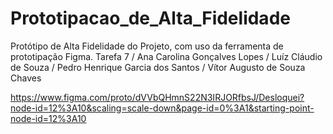 # Prototipacao_de_Alta_Fidelidade
Protótipo de Alta Fidelidade do Projeto, com uso da ferramenta de prototipação Figma.
Tarefa 7 / Ana Carolina Gonçalves Lopes / Luíz Cláudio de Souza / Pedro Henrique Garcia dos Santos / Vítor Augusto de Souza Chaves

https://www.figma.com/proto/dVVbQHmnS22N3IRJORfbsJ/Desloquei?node-id=12%3A10&scaling=scale-down&page-id=0%3A1&starting-point-node-id=12%3A10
